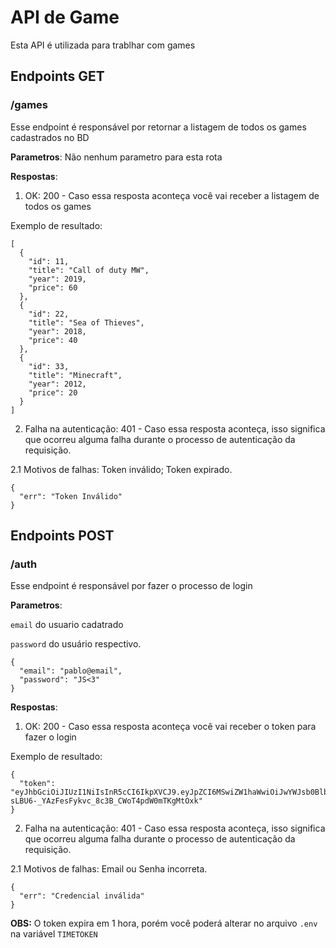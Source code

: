 # API de Game
Esta API é utilizada para trablhar com games

## Endpoints GET

### /games
Esse endpoint é responsável por retornar a listagem de todos os games cadastrados no BD

**Parametros**: Não nenhum parametro para esta rota

**Respostas**:
1. OK: 200 - Caso essa resposta aconteça você vai receber a listagem de todos os games

Exemplo de resultado:
```
[
  {
    "id": 11,
    "title": "Call of duty MW",
    "year": 2019,
    "price": 60
  },
  {
    "id": 22,
    "title": "Sea of Thieves",
    "year": 2018,
    "price": 40
  },
  {
    "id": 33,
    "title": "Minecraft",
    "year": 2012,
    "price": 20
  }
]
```

2. Falha na autenticação: 401 - Caso essa resposta aconteça, isso significa que ocorreu alguma falha durante o processo de autenticação da requisição.

2.1 Motivos de falhas: Token inválido; Token expirado.

```
{
  "err": "Token Inválido"
}
```


## Endpoints POST
### /auth
Esse endpoint é responsável por fazer o processo de login

**Parametros**: 

`email` do usuario cadatrado

`password` do usuário respectivo.

```
{
  "email": "pablo@email",
  "password": "JS<3"
}
```


**Respostas**:
1. OK: 200 - Caso essa resposta aconteça você vai receber o token para fazer o login

Exemplo de resultado:
```
{
  "token": "eyJhbGciOiJIUzI1NiIsInR5cCI6IkpXVCJ9.eyJpZCI6MSwiZW1haWwiOiJwYWJsb0BlbWFpbCIsImlhdCI6MTY4MTgzMzU5MiwiZXhwIjoxNjgyMDA2MzkyfQ.-sLBU6-_YAzFesFykvc_8c3B_CWoT4pdW0mTKgMtOxk"
}
```

2. Falha na autenticação: 401 - Caso essa resposta aconteça, isso significa que ocorreu alguma falha durante o processo de autenticação da requisição.

2.1 Motivos de falhas: Email ou Senha incorreta.

```
{
  "err": "Credencial inválida"
}
```

**OBS:** O token expira em 1 hora, porém você poderá alterar no arquivo `.env`  na variável `TIMETOKEN`
